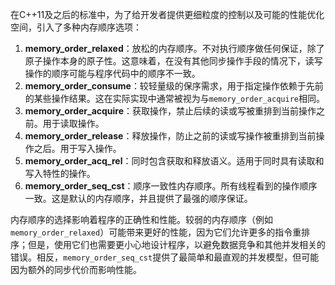 在C++11及之后的标准中，为了给开发者提供更细粒度的控制以及可能的性能优化空间，引入了多种内存顺序选项：

1. **memory_order_relaxed**：放松的内存顺序。不对执行顺序做任何保证，除了原子操作本身的原子性。这意味着，在没有其他同步操作手段的情况下，读写操作的顺序可能与程序代码中的顺序不一致。
2. **memory_order_consume**：较轻量级的保序需求，用于指定操作依赖于先前的某些操作结果。这在实际实现中通常被视为与`memory_order_acquire`相同。
3. **memory_order_acquire**：获取操作，禁止后续的读或写被重排到当前操作之前。用于读取操作。
4. **memory_order_release**：释放操作，防止之前的读或写操作被重排到当前操作之后。用于写入操作。
5. **memory_order_acq_rel**：同时包含获取和释放语义。适用于同时具有读取和写入特性的操作。
6. **memory_order_seq_cst**：顺序一致性内存顺序。所有线程看到的操作顺序一致。这是默认的内存顺序，并且提供了最强的顺序保证。

内存顺序的选择影响着程序的正确性和性能。较弱的内存顺序（例如`memory_order_relaxed`）可能带来更好的性能，因为它们允许更多的指令重排序；但是，使用它们也需要更小心地设计程序，以避免数据竞争和其他并发相关的错误。相反，`memory_order_seq_cst`提供了最简单和最直观的并发模型，但可能因为额外的同步代价而影响性能。